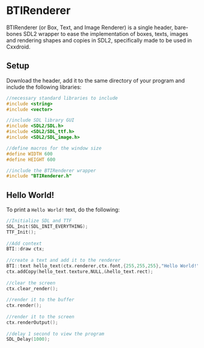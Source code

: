 # BTIRenderer
BTIRenderer (or Box, Text, and Image Renderer) is a single header, bare-bones SDL2 wrapper to ease the implementation of boxes, texts, images and rendering shapes and copies in SDL2, specifically made to be used in Cxxdroid.
## Setup
Download the header, add it to the same directory of your program and include the following libraries:
```cpp
//necessary standard libraries to include
#include <string>
#include <vector>

//include SDL library GUI
#include <SDL2/SDL.h>
#include <SDL2/SDL_ttf.h>
#include <SDL2/SDL_image.h>

//define macros for the window size
#define WIDTH 600
#define HEIGHT 600

//include the BTIRenderer wrapper
#include "BTIRenderer.h"
```

## Hello World!
To print a `Hello World!` text, do the following:
```cpp
//Initialize SDL and TTF
SDL_Init(SDL_INIT_EVERYTHING);
TTF_Init();
	
//Add context
BTI::draw ctx;
	
//create a text and add it to the renderer
BTI::text hello_text(ctx.renderer,ctx.font,{255,255,255},"Hello World!",0,0,5);
ctx.addCopy(hello_text.texture,NULL,&hello_text.rect);
	
//clear the screen
ctx.clear_render();
	
//render it to the buffer
ctx.render();
	
//render it to the screen
ctx.renderOutput();
	
//delay 1 second to view the program
SDL_Delay(1000);

```
